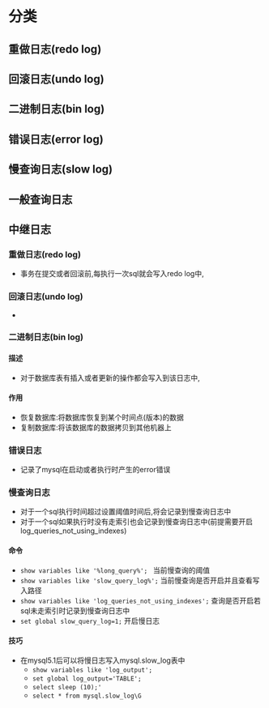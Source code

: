 # 分类
## 重做日志(redo log)
## 回滚日志(undo log)
## 二进制日志(bin log)
## 错误日志(error log)
## 慢查询日志(slow log)
## 一般查询日志
## 中继日志



### 重做日志(redo log)

- 事务在提交或者回滚前,每执行一次sql就会写入redo log中,
### 回滚日志(undo log)
- 

### 二进制日志(bin log)
#### 描述
- 对于数据库表有插入或者更新的操作都会写入到该日志中,
#### 作用
- 恢复数据库:将数据库恢复到某个时间点(版本)的数据
- 复制数据库:将该数据库的数据拷贝到其他机器上


### 错误日志
- 记录了mysql在启动或者执行时产生的error错误

### 慢查询日志
- 对于一个sql执行时间超过设置阈值时间后,将会记录到慢查询日志中
- 对于一个sql如果执行时没有走索引也会记录到慢查询日志中(前提需要开启log_queries_not_using_indexes)

#### 命令
- `show variables like '%long_query%'; ` 当前慢查询的阈值
- `show variables like 'slow_query_log%';` 当前慢查询是否开启并且查看写入路径
- `show variables like 'log_queries_not_using_indexes';` 查询是否开启若sql未走索引时记录到慢查询日志中
- `set global slow_query_log=1;` 开启慢日志
#### 技巧
- 在mysql5.1后可以将慢日志写入mysql.slow_log表中
	- `show variables like 'log_output';`
	- `set global log_output='TABLE';`
	- `select sleep (10);'`
	- `select * from mysql.slow_log\G`


